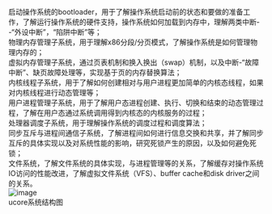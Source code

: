 启动操作系统的bootloader，用于了解操作系统启动前的状态和要做的准备工作，了解运行操作系统的硬件支持，操作系统如何加载到内存中，理解两类中断--“外设中断”，“陷阱中断”等；  
物理内存管理子系统，用于理解x86分段/分页模式，了解操作系统是如何管理物理内存的；  
虚拟内存管理子系统，通过页表机制和换入换出（swap）机制，以及中断-“故障中断”、缺页故障处理等，实现基于页的内存替换算法；  
内核线程子系统，用于了解如何创建相对与用户进程更加简单的内核态线程，如果对内核线程进行动态管理等；  
用户进程管理子系统，用于了解用户态进程创建、执行、切换和结束的动态管理过程，了解在用户态通过系统调用得到内核态的内核服务的过程；  
处理器调度子系统，用于理解操作系统的调度过程和调度算法；  
同步互斥与进程间通信子系统，了解进程间如何进行信息交换和共享，并了解同步互斥的具体实现以及对系统性能的影响，研究死锁产生的原因，以及如何避免死锁；  
文件系统，了解文件系统的具体实现，与进程管理等的关系，了解缓存对操作系统IO访问的性能改进，了解虚拟文件系统（VFS）、buffer cache和disk driver之间的关系。  
![image](https://github.com/tepofs/ucore_os_learning/blob/master/lab0/ucore_struture.png)  
ucore系统结构图
